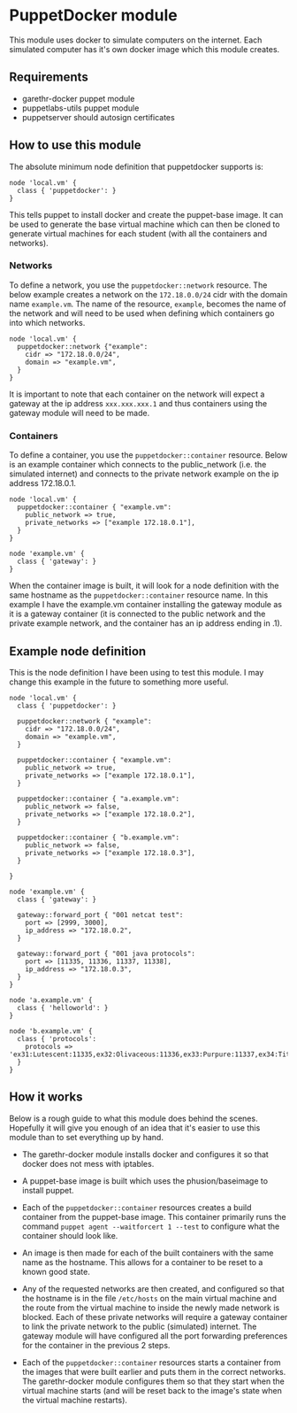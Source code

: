 # PuppetDocker module
This module uses docker to simulate computers on the internet. Each simulated computer has it's own docker image which this module creates.

## Requirements
- garethr-docker puppet module
- puppetlabs-utils puppet module
- puppetserver should autosign certificates

## How to use this module
The absolute minimum node definition that puppetdocker supports is:
```puppet
node 'local.vm' {
  class { 'puppetdocker': }
}
```
This tells puppet to install docker and create the puppet-base image. It can be used to generate the base virtual machine which can then be cloned to generate virtual machines for each student (with all the containers and networks).

### Networks
To define a network, you use the `puppetdocker::network` resource. The below example creates a network on the `172.18.0.0/24` cidr with the domain name `example.vm`. The name of the resource, `example`, becomes the name of the network and will need to be used when defining which containers go into which networks.

```puppet
node 'local.vm' {
  puppetdocker::network {"example":
    cidr => "172.18.0.0/24",
    domain => "example.vm",
  }
}
```

It is important to note that each container on the network will expect a gateway at the ip address `xxx.xxx.xxx.1` and thus containers using the gateway module will need to be made.

### Containers
To define a container, you use the `puppetdocker::container` resource. Below is an example container which connects to the public_network (i.e. the simulated internet) and connects to the private network example on the ip address 172.18.0.1.

```puppet
node 'local.vm' {
  puppetdocker::container { "example.vm":
    public_network => true,
    private_networks => ["example 172.18.0.1"],
  }
}

node 'example.vm' {
  class { 'gateway': }
}
```

When the container image is built, it will look for a node definition with the same hostname as the `puppetdocker::container` resource name. In this example I have the example.vm container installing the gateway module as it is a gateway container (it is connected to the public network and the private example network, and the container has an ip address ending in .1).

## Example node definition
This is the node definition I have been using to test this module. I may change this example in the future to something more useful.

```puppet
node 'local.vm' {
  class { 'puppetdocker': }

  puppetdocker::network { "example":
    cidr => "172.18.0.0/24",
    domain => "example.vm",
  }

  puppetdocker::container { "example.vm":
    public_network => true,
    private_networks => ["example 172.18.0.1"],
  }

  puppetdocker::container { "a.example.vm":
    public_network => false,
    private_networks => ["example 172.18.0.2"],
  }

  puppetdocker::container { "b.example.vm":
    public_network => false,
    private_networks => ["example 172.18.0.3"],
  }

}

node 'example.vm' {
  class { 'gateway': }

  gateway::forward_port { "001 netcat test":
    port => [2999, 3000],
    ip_address => "172.18.0.2",
  }

  gateway::forward_port { "001 java protocols":
    port => [11335, 11336, 11337, 11338],
    ip_address => "172.18.0.3",
  }
}

node 'a.example.vm' {
  class { 'helloworld': }
}

node 'b.example.vm' {
  class { 'protocols':
    protocols => 'ex31:Lutescent:11335,ex32:Olivaceous:11336,ex33:Purpure:11337,ex34:Titian:11338',
  }
}
```

## How it works
Below is a rough guide to what this module does behind the scenes. Hopefully it will give you enough of an idea that it's easier to use this module than to set everything up by hand.

- The garethr-docker module installs docker and configures it so that docker does not mess with iptables.

- A puppet-base image is built which uses the phusion/baseimage to install puppet.

- Each of the `puppetdocker::container` resources creates a build container from the puppet-base image. This container primarily runs the command `puppet agent --waitforcert 1 --test` to configure what the container should look like.

- An image is then made for each of the built containers with the same name as the hostname. This allows for a container to be reset to a known good state.

- Any of the requested networks are then created, and configured so that the hostname is in the file `/etc/hosts` on the main virtual machine and the route from the virtual machine to inside the newly made network is blocked. Each of these private networks will require a gateway container to link the private network to the public (simulated) internet. The gateway module will have configured all the port forwarding preferences for the container in the previous 2 steps.

- Each of the `puppetdocker::container` resources starts a container from the images that were built earlier and puts them in the correct networks. The garethr-docker module configures them so that they start when the virtual machine starts (and will be reset back to the image's state when the virtual machine restarts).
